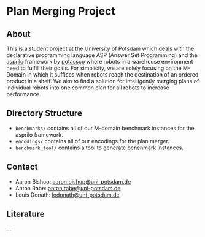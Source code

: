# Plan Merging Project

## About
This is a student project at the University of Potsdam which deals with the declarative programming language ASP (Answer Set Programming) and the [asprilo](https://potassco.org/asprilo/) framework by [potassco](https://potassco.org) where robots in a warehouse environment need to fulfill their goals. For simplicity, we are solely focusing on the M-Domain in which it suffices when robots reach the destination of an ordered product in a shelf. 
We aim to find a solution for intelligently merging plans of individual robots into one common plan for all robots to increase performance.

## Directory Structure
- `benchmarks/` contains all of our  M-domain benchmark instances for the asprilo framework.
- `encodings/` contains all of our encodings for the plan merger.
- `benchmark_tool/` contains a tool to generate benchmark instances.

## Contact
- Aaron Bishop: aaron.bishop@uni-potsdam.de
- Anton Rabe: anton.rabe@uni-potsdam.de
- Louis Donath: lodonath@uni-potsdam.de

## Literature
...
